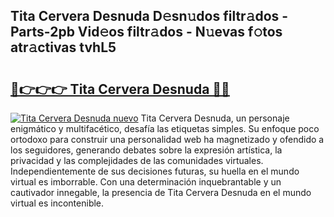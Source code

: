 ## Tita Cervera Desnuda D𝚎sn𝚞dos filtr𝚊dos - Parts-2pb Vid𝚎os filtr𝚊dos - N𝚞evas f𝚘tos atr𝚊ctivas tvhL5

# <h2><a href="http://mb7t6di.tromn.icu/?c=Tita+Cervera+Desnuda">🔗👉👉👉 Tita Cervera Desnuda 🔗🔗</a></h2>

[![Tita Cervera Desnuda nuevo](https://i.imgur.com/pEAQMta.gif)](http://mb7t6di.tromn.icu/?c=Tita+Cervera+Desnuda)
Tita Cervera Desnuda, un personaje enigmático y multifacético, desafía las etiquetas simples. Su enfoque poco ortodoxo para construir una personalidad web ha magnetizado y ofendido a los seguidores, generando debates sobre la expresión artística, la privacidad y las complejidades de las comunidades virtuales. Independientemente de sus decisiones futuras, su huella en el mundo virtual es imborrable. Con una determinación inquebrantable y un cautivador innegable, la presencia de Tita Cervera Desnuda en el mundo virtual es incontenible.
